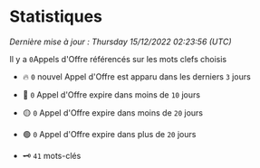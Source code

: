 # Statistiques


_Dernière mise à jour : Thursday 15/12/2022 02:23:56 (UTC)_ 

Il y a `0`Appels d'Offre référencés sur les mots clefs choisis

- 🔥 `0` nouvel Appel d'Offre est apparu dans les derniers `3` jours
- 🔴  `0` Appel d'Offre expire dans moins de `10` jours
- 🟡  `0` Appel d'Offre expire dans moins de `20` jours
- 🟢  `0` Appel d'Offre expire dans plus de `20` jours

- 🗝 `41` mots-clés